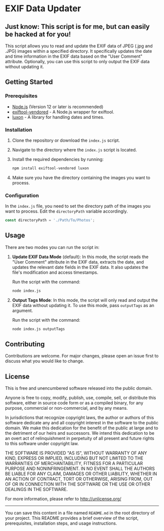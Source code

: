 # EXIF Data Updater

## Just know: This script is for me, but can easily be hacked at for you!

This script allows you to read and update the EXIF data of JPEG (.jpg and .JPG) images within a specified directory. It specifically updates the date and time information in the EXIF data based on the "User Comment" attribute. Optionally, you can use this script to only output the EXIF data without updating it.

## Getting Started

### Prerequisites

- [Node.js](https://nodejs.org/en/download/) (Version 12 or later is recommended)
- [exiftool-vendored](https://www.npmjs.com/package/exiftool-vendored) - A Node.js wrapper for exiftool.
- [luxon](https://www.npmjs.com/package/luxon) - A library for handling dates and times.

### Installation

1. Clone the repository or download the `index.js` script.

2. Navigate to the directory where the `index.js` script is located.

3. Install the required dependencies by running:

    ```sh
    npm install exiftool-vendored luxon
    ```

4. Make sure you have the directory containing the images you want to process.

### Configuration

In the `index.js` file, you need to set the directory path of the images you want to process. Edit the `directoryPath` variable accordingly.

```javascript
const directoryPath = './Path/To/Photos';
```

## Usage

There are two modes you can run the script in:

1. **Update EXIF Data Mode** (default): In this mode, the script reads the "User Comment" attribute in the EXIF data, extracts the date, and updates the relevant date fields in the EXIF data. It also updates the file's modification and access timestamps.

    Run the script with the command:

    ```sh
    node index.js
    ```

2. **Output Tags Mode**: In this mode, the script will only read and output the EXIF data without updating it. To use this mode, pass `outputTags` as an argument.

    Run the script with the command:

    ```sh
    node index.js outputTags
    ```

## Contributing

Contributions are welcome. For major changes, please open an issue first to discuss what you would like to change.

## License

This is free and unencumbered software released into the public domain.

Anyone is free to copy, modify, publish, use, compile, sell, or distribute this software, either in source code form or as a compiled binary, for any purpose, commercial or non-commercial, and by any means.

In jurisdictions that recognize copyright laws, the author or authors of this software dedicate any and all copyright interest in the software to the public domain. We make this dedication for the benefit of the public at large and to the detriment of our heirs and successors. We intend this dedication to be an overt act of relinquishment in perpetuity of all present and future rights to this software under copyright law.

THE SOFTWARE IS PROVIDED "AS IS", WITHOUT WARRANTY OF ANY KIND, EXPRESS OR IMPLIED, INCLUDING BUT NOT LIMITED TO THE WARRANTIES OF MERCHANTABILITY, FITNESS FOR A PARTICULAR PURPOSE AND NONINFRINGEMENT. IN NO EVENT SHALL THE AUTHORS BE LIABLE FOR ANY CLAIM, DAMAGES OR OTHER LIABILITY, WHETHER IN AN ACTION OF CONTRACT, TORT OR OTHERWISE, ARISING FROM, OUT OF OR IN CONNECTION WITH THE SOFTWARE OR THE USE OR OTHER DEALINGS IN THE SOFTWARE.

For more information, please refer to <http://unlicense.org/>

---

You can save this content in a file named `README.md` in the root directory of your project. This README provides a brief overview of the script, prerequisites, installation steps, and usage instructions.